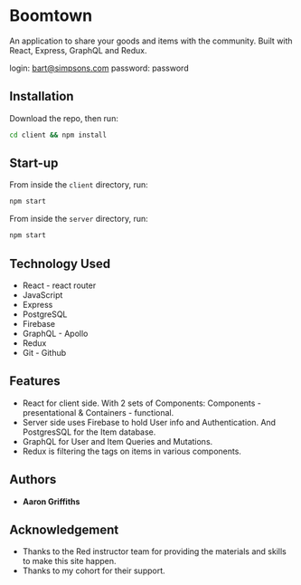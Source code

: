 # Boomtown

An application to share your goods and items with the community. Built with React, Express, GraphQL and Redux.

login: bart@simpsons.com password: password

## Installation

Download the repo, then run:

```bash
cd client && npm install
```

## Start-up

From inside the `client` directory, run:

```bash
npm start
```

From inside the `server` directory, run:

```bash
npm start
```

## Technology Used
* React - react router
* JavaScript
* Express
* PostgreSQL
* Firebase
* GraphQL - Apollo
* Redux
* Git - Github

## Features
* React for client side. With 2 sets of Components: Components - presentational & Containers - functional.
* Server side uses Firebase to hold User info and Authentication. And PostgresSQL for the Item database.
* GraphQL for User and Item Queries and Mutations.
* Redux is filtering the tags on items in various components.

## Authors
* **Aaron Griffiths** 


## Acknowledgement
* Thanks to the Red instructor team for providing the materials and skills to make this site happen.
* Thanks to my cohort for their support.

